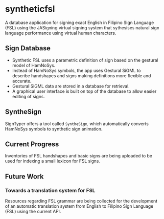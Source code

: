 # syntheticfsl
A database application for signing exact English in Filipino Sign Language (FSL) using the JASigning virtual signing system that sythesises natural sign language performance using virtual human characters.


## Sign Database
- Synthetic FSL uses a parametric definition of sign based on the gestural model of HamNoSys.
- Instead of HamNoSys symbols, the app uses Gestural SiGML to describe handshapes and signs making definitions more flexible and accurate.
- Gestural SiGML data are stored in a database for retrieval.
- A graphical user interface is built on top of the database to allow easier editing of signs.

## SyntheSign
SignTyper offers a tool called `SyntheSign`, which automatically converts HamNoSys symbols to synthetic sign animation.

## Current Progress
Inventories of FSL handshapes and basic signs are being uploaded to be used for indexing a small lexicon for FSL signs.

## Future Work

### Towards a translation system for FSL
Resources regarding FSL grammar are being collected for the development of an automatic translation system from English to Filipino Sign Language (FSL) using the current API.
